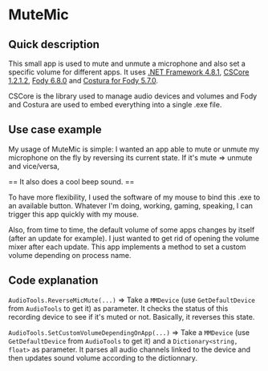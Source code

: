 # MuteMic
## Quick description
This small app is used to mute and unmute a microphone and also set a specific volume for different apps.
It uses [.NET Framework 4.8.1](https://dotnet.microsoft.com/en-us/download/dotnet-framework/net481), [CSCore 1.2.1.2](https://github.com/filoe/cscore), [Fody 6.8.0](https://github.com/Fody/Fody) and [Costura for Fody 5.7.0](https://github.com/Fody/Costura).

CSCore is the library used to manage audio devices and volumes and Fody and Costura are used to embed everything into a single .exe file.

## Use case example
My usage of MuteMic is simple: I wanted an app able to mute or unmute my microphone on the fly by reversing its current state.
If it's mute => unmute and vice/versa, 

== It also does a cool beep sound. ==

To have more flexibility, I used the software of my mouse to bind this .exe to an available button.
Whatever I'm doing, working, gaming, speaking, I can trigger this app quickly with my mouse.

Also, from time to time, the default volume of some apps changes by itself (after an update for example). I just wanted to get rid of opening the volume mixer after each update. 
This app implements a method to set a custom volume depending on process name.

## Code explanation

`AudioTools.ReverseMicMute(...)` => Take a `MMDevice` (use `GetDefaultDevice` from `AudioTools` to get it) as parameter.
It checks the status of this recording device to see if it's muted or not. Basically, it reverses this state.

`AudioTools.SetCustomVolumeDependingOnApp(...)` => Take a `MMDevice` (use `GetDefaultDevice` from `AudioTools` to get it) and a `Dictionary<string, float>` as parameter.
It parses all audio channels linked to the device and then updates sound volume according to the dictionnary.
